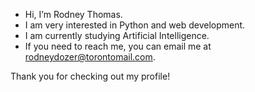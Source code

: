 - Hi, I’m Rodney Thomas.
- I am very interested in Python and web development. 
- I am currently studying Artificial Intelligence. 
- If you need to reach me, you can email me at rodneydozer@torontomail.com.


Thank you for checking out my profile!
